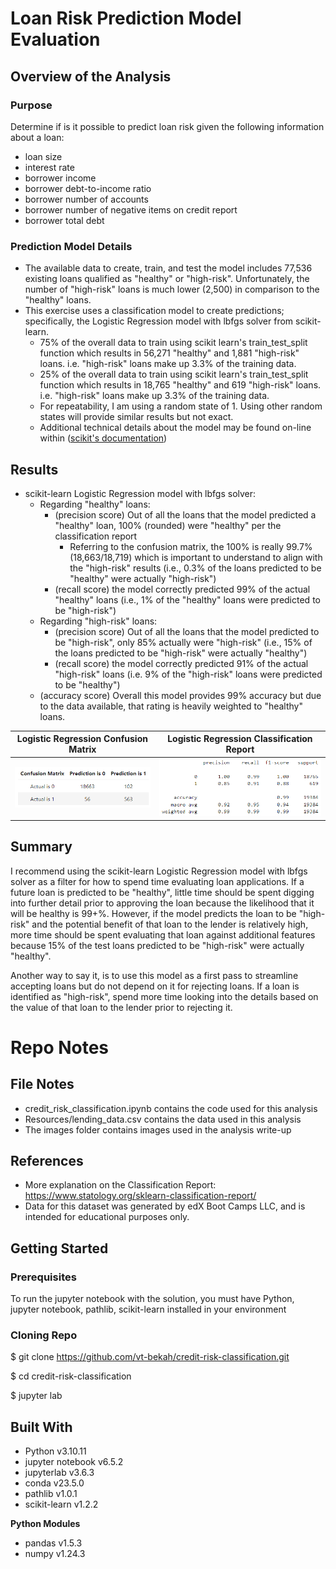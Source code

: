 # Loan Risk Prediction Model Evaluation 

## Overview of the Analysis

### Purpose
Determine if is it possible to predict loan risk given the following information about a loan:
  * loan size
  * interest rate
  * borrower income
  * borrower debt-to-income ratio
  * borrower number of accounts
  * borrower number of negative items on credit report
  * borrower total debt

### Prediction Model Details
* The available data to create, train, and test the model includes 77,536 existing loans qualified as "healthy" or "high-risk". Unfortunately, the number of "high-risk" loans is much lower (2,500) in comparison to the "healthy" loans. 
* This exercise uses a classification model to create predictions; specifically, the Logistic Regression model with lbfgs solver from scikit-learn.
  * 75% of the overall data to train using scikit learn's train_test_split function which results in 56,271 "healthy" and 1,881 "high-risk" loans. i.e. "high-risk" loans make up 3.3% of the training data.
  * 25% of the overall data to train using scikit learn's train_test_split function which results in 18,765 "healthy" and 619 "high-risk" loans. i.e. "high-risk" loans make up 3.3% of the training data.
  * For repeatability, I am using a random state of 1. Using other random states will provide similar results but not exact.
  * Additional technical details about the model may be found on-line within ([scikit's documentation](https://scikit-learn.org/stable/modules/generated/sklearn.linear_model.LogisticRegression.html))

## Results

* scikit-learn Logistic Regression model with lbfgs solver:
  * Regarding "healthy" loans:
    * (precision score) Out of all the loans that the model predicted a "healthy" loan, 100% (rounded) were "healthy" per the classification report 
      * Referring to the confusion matrix, the 100% is really 99.7% (18,663/18,719) which is important to understand to align with the "high-risk" results (i.e., 0.3% of the loans predicted to be "healthy" were actually "high-risk")
    * (recall score) the model correctly predicted 99% of the actual "healthy" loans (i.e., 1% of the "healthy" loans were predicted to be "high-risk")
  * Regarding "high-risk" loans:
    * (precision score) Out of all the loans that the model predicted to be "high-risk", only 85% actually were "high-risk" (i.e., 15% of the loans predicted to be "high-risk" were actually "healthy")
    * (recall score) the model correctly predicted 91% of the actual "high-risk" loans (i.e. 9% of the "high-risk" loans were predicted to be "healthy")
  * (accuracy score) Overall this model provides 99% accuracy but due to the data available, that rating is heavily weighted to "healthy" loans.

Logistic Regression Confusion Matrix | Logistic Regression Classification Report 
:-------------------------:|:-------------------------:
![LR Confusion Matrix](images/LR_CM.png)  |  ![LR Classification Report](images/LR_CR.png)


## Summary

I recommend using the scikit-learn Logistic Regression model with lbfgs solver as a filter for how to spend time evaluating loan applications. If a future loan is predicted to be "healthy", little time should be spent digging into further detail prior to approving the loan because the likelihood that it will be healthy is 99+%. However, if the model predicts the loan to be "high-risk" and the potential benefit of that loan to the lender is relatively high, more time should be spent evaluating that loan against additional features because 15% of the test loans predicted to be "high-risk" were actually "healthy".

Another way to say it, is to use this model as a first pass to streamline accepting loans but do not depend on it for rejecting loans. If a loan is identified as "high-risk", spend more time looking into the details based on the value of that loan to the lender prior to rejecting it. 

# 
#
# Repo Notes

## File Notes
* credit_risk_classification.ipynb contains the code used for this analysis
* Resources/lending_data.csv contains the data used in this analysis
* The images folder contains images used in the analysis write-up

## References
* More explanation on the Classification Report: https://www.statology.org/sklearn-classification-report/ 
* Data for this dataset was generated by edX Boot Camps LLC, and is intended for educational purposes only.
 

## Getting Started

### Prerequisites
To run the jupyter notebook with the solution, you must have Python, jupyter notebook, pathlib, scikit-learn installed in your environment

### Cloning Repo
$ git clone https://github.com/vt-bekah/credit-risk-classification.git

$ cd credit-risk-classification

$ jupyter lab

## Built With
* Python v3.10.11
* jupyter notebook v6.5.2
* jupyterlab v3.6.3
* conda v23.5.0
* pathlib v1.0.1
* scikit-learn v1.2.2

**Python Modules**
* pandas v1.5.3
* numpy v1.24.3